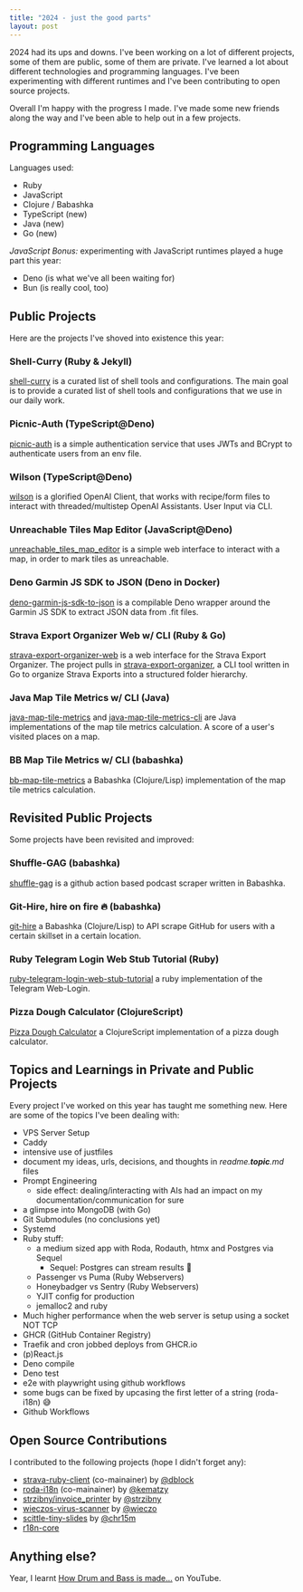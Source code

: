 ```yaml
---
title: "2024 - just the good parts"
layout: post
---
```


2024 had its ups and downs. I've been working on a lot of different projects, some of them are public, some of them are private. I've learned a lot about different technologies and programming languages. I've been experimenting with different runtimes and I've been contributing to open source projects.

Overall I'm happy with the progress I made. I've made some new friends along the way and I've been able to help out in a few projects.

## Programming Languages

Languages used:

- Ruby
- JavaScript
- Clojure / Babashka
- TypeScript (new)
- Java (new)
- Go (new)

_JavaScript Bonus:_ experimenting with JavaScript runtimes played a huge part this year:

- Deno (is what we've all been waiting for)
- Bun (is really cool, too)

## Public Projects

Here are the projects I've shoved into existence this year:

### Shell-Curry (Ruby & Jekyll)

[shell-curry](https://shell-curry.simon-neutert.de/) is a curated list of shell tools and configurations. The main goal is to provide a curated list of shell tools and configurations that we use in our daily work.

### Picnic-Auth (TypeScript@Deno)

[picnic-auth](https://github.com/simonneutert/picnic-auth) is a simple authentication service that uses JWTs and BCrypt to authenticate users from an env file.

### Wilson (TypeScript@Deno)

[wilson](https://github.com/simonneutert/wilson) is a glorified OpenAI Client, that works with recipe/form files to interact with threaded/multistep OpenAI Assistants. User Input via CLI.

### Unreachable Tiles Map Editor (JavaScript@Deno)

[unreachable_tiles_map_editor](https://github.com/simonneutert/unreachable_tiles_map_editor) is a simple web interface to interact with a map, in order to mark tiles as unreachable.

### Deno Garmin JS SDK to JSON (Deno in Docker)

[deno-garmin-js-sdk-to-json](https://github.com/simonneutert/deno-garmin-js-sdk-to-json) is a compilable Deno wrapper around the Garmin JS SDK to extract JSON data from .fit files.

### Strava Export Organizer Web w/ CLI (Ruby & Go)

[strava-export-organizer-web](https://github.com/simonneutert/strava-export-organizer-web) is a web interface for the Strava Export Organizer. The project pulls in [strava-export-organizer](https://github.com/simonneutert/strava-export-organizer), a CLI tool written in Go to organize Strava Exports into a structured folder hierarchy.

### Java Map Tile Metrics w/ CLI (Java)

[java-map-tile-metrics](https://github.com/simonneutert/java-map-tile-metrics) and [java-map-tile-metrics-cli](https://github.com/simonneutert/java-map-tile-metrics-cli) are Java implementations of the map tile metrics calculation. A score of a user's visited places on a map.

### BB Map Tile Metrics w/ CLI (babashka)

[bb-map-tile-metrics](https://github.com/simonneutert/bb-map-tile-metrics) a Babashka (Clojure/Lisp) implementation of the map tile metrics calculation.

## Revisited Public Projects

Some projects have been revisited and improved:

### Shuffle-GAG (babashka)

[shuffle-gag](https://github.com/simonneutert/shuffle-gag) is a github action based podcast scraper written in Babashka.

### Git-Hire, hire on fire 🔥 (babashka)

[git-hire](https://github.com/simonneutert/git-hire) a Babashka (Clojure/Lisp) to API scrape GitHub for users with a certain skillset in a certain location.

### Ruby Telegram Login Web Stub Tutorial (Ruby)

[ruby-telegram-login-web-stub-tutorial](https://github.com/simonneutert/ruby-telegram-login-web-stub-tutorial) a ruby implementation of the Telegram Web-Login.

### Pizza Dough Calculator (ClojureScript)

[Pizza Dough Calculator](https://github.com/simonneutert/pizza-dough-calculator) a ClojureScript implementation of a pizza dough calculator.

## Topics and Learnings in Private and Public Projects

Every project I've worked on this year has taught me something new. Here are some of the topics I've been dealing with:

- VPS Server Setup
- Caddy
- intensive use of justfiles
- document my ideas, urls, decisions, and thoughts in _readme.**topic**.md_ files
- Prompt Engineering
  - side effect: dealing/interacting with AIs had an impact on my documentation/communication for sure
- a glimpse into MongoDB (with Go)
- Git Submodules (no conclusions yet)
- Systemd
- Ruby stuff:
  - a medium sized app with Roda, Rodauth, htmx and Postgres via Sequel
    - Sequel: Postgres can stream results 🚀
  - Passenger vs Puma (Ruby Webservers)
  - Honeybadger vs Sentry (Ruby Webservers)
  - YJIT config for production
  - jemalloc2 and ruby
- Much higher performance when the web server is setup using a socket NOT TCP 
- GHCR (GitHub Container Registry)
- Traefik and cron jobbed deploys from GHCR.io
- (p)React.js
- Deno compile
- Deno test
- e2e with playwright using github workflows
- some bugs can be fixed by upcasing the first letter of a string (roda-i18n) 😅
- Github Workflows

## Open Source Contributions

I contributed to the following projects (hope I didn't forget any):

- [strava-ruby-client](https://github.com/dblock/strava-ruby-client) (co-mainainer) by [@dblock](https://github.com/dblock)
- [roda-i18n](https://github.com/kematzy/roda-i18n) (co-mainainer) by [@kematzy](https://github.com/kematzy)
- [strzibny/invoice_printer](https://github.com/strzibny/invoice_printer/pulls) by [@strzibny](https://github.com/strzibny)
- [wieczos-virus-scanner](https://github.com/wieczo/wieczos-virus-scanner) by [@wieczo](https://github.com/wieczo)
- [scittle-tiny-slides](https://github.com/chr15m/scittle-tiny-slides) by [@chr15m](https://github.com/chr15m)
- [r18n-core](https://github.com/r18n/r18n-core)

## Anything else?

Year, I learnt [How Drum and Bass is made...](https://www.youtube.com/watch?v=fsKKf-WNtdI) on YouTube.
